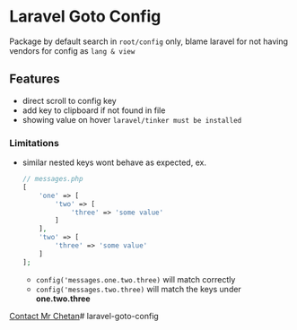 # Laravel Goto Config

Package by default search in `root/config` only, blame laravel for not having vendors for config as `lang & view`

## Features

- direct scroll to config key
- add key to clipboard if not found in file
- showing value on hover `laravel/tinker must be installed`

### Limitations

- similar nested keys wont behave as expected, ex.

    ```php
    // messages.php
    [
        'one' => [
            'two' => [
                'three' => 'some value'
            ]
        ],
        'two' => [
            'three' => 'some value'
        ]
    ];
    ```

    - `config('messages.one.two.three)` will match correctly
    - `config('messages.two.three)` will match the keys under **one.two.three**


[Contact Mr Chetan](https://mrchetan.com/)#   l a r a v e l - g o t o - c o n f i g  
 